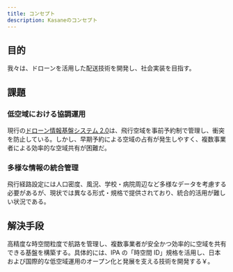 ```yaml
---
title: コンセプト
description: Kasaneのコンセプト
---
```


## 目的

我々は、ドローンを活用した配送技術を開発し、社会実装を目指す。

## 課題

### 低空域における協調運用

現行の[ドローン情報基盤システム 2.0](https://www.ossportal.dips.mlit.go.jp/portal/top/)は、飛行空域を事前予約制で管理し、衝突を防止している。しかし、早期予約による空域の占有が発生しやすく、複数事業者による効率的な空域共有が困難だ。

### 多様な情報の統合管理

飛行経路設定には人口密度、風況、学校・病院周辺など多様なデータを考慮する必要があるが、現状では異なる形式・規格で提供されており、統合的活用が難しい状況である。

## 解決手段

高精度な時空間粒度で航路を管理し、複数事業者が安全かつ効率的に空域を共有できる基盤を構築する。具体的には、IPA の「時空間 ID」規格を活用し、日本および国際的な低空域運用のオープン化と発展を支える技術を開発する￥。
